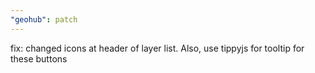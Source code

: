 ```yaml
---
"geohub": patch
---
```


fix: changed icons at header of layer list. Also, use tippyjs for tooltip for these buttons
